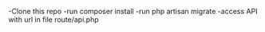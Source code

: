 -Clone this repo
-run composer install
-run php artisan migrate
-access API with url in file route/api.php